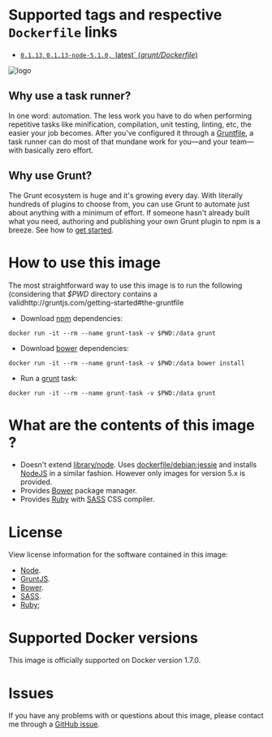 # Supported tags and respective `Dockerfile` links

-	[`0.1.13`, `0.1.13-node-5.1.0, `latest` (*grunt/Dockerfile*)](https://github.com/andreptb/Dockerfiles/blob/master/grunt/Dockerfile)

![logo](http://gruntjs.com/img/grunt-logo.svg)

## Why use a task runner?

In one word: automation. The less work you have to do when performing repetitive tasks like minification, compilation, unit testing, linting, etc, the easier your job becomes. After you've configured it through a [Gruntfile](http://gruntjs.com/sample-gruntfile), a task runner can do most of that mundane work for you—and your team—with basically zero effort.

## Why use Grunt?

The Grunt ecosystem is huge and it's growing every day. With literally hundreds of plugins to choose from, you can use Grunt to automate just about anything with a minimum of effort. If someone hasn't already built what you need, authoring and publishing your own Grunt plugin to npm is a breeze. See how to [get started](http://gruntjs.com/getting-started).

# How to use this image

The most straightforward way to use this image is to run the following (considering that *$PWD* directory contains a validhttp://gruntjs.com/getting-started#the-gruntfile

* Download [npm](https://www.npmjs.com/) dependencies:
```
docker run -it --rm --name grunt-task -v $PWD:/data grunt
```
* Download [bower](http://bower.io/) dependencies:
```
docker run -it --rm --name grunt-task -v $PWD:/data bower install
```
* Run a [grunt](http://gruntjs.com/getting-started#how-the-cli-works) task:
```
docker run -it --rm --name grunt-task -v $PWD:/data grunt
```

# What are the contents of this image ?

* Doesn't extend [library/node](http://registry.hub.docker.com/_/node). Uses  [dockerfile/debian:jessie](https://registry.hub.docker.com/_/debian/) and installs [NodeJS](https://nodejs.org) in a similar fashion. However only images for version 5.x is provided.
* Provides [Bower](http://bower.io/) package manager.
* Provides [Ruby](https://www.ruby-lang.org) with [SASS](sass-lang.com) CSS compiler.


# License

View license information for the software contained in this image:

* [Node](https://raw.githubusercontent.com/nodejs/node/master/LICENSE).
* [GruntJS](https://raw.githubusercontent.com/gruntjs/grunt/master/LICENSE-MIT).
* [Bower](https://raw.githubusercontent.com/bower/bower/master/LICENSE).
* [SASS](http://sass-lang.com/documentation/file.MIT-LICENSE.html).
* [Ruby](https://www.ruby-lang.org/en/about/license.txt);

# Supported Docker versions

This image is officially supported on Docker version 1.7.0.

# Issues

If you have any problems with or questions about this image, please contact me through a [GitHub issue](https://github.com/andreptb/Dockerfiles/issues).
